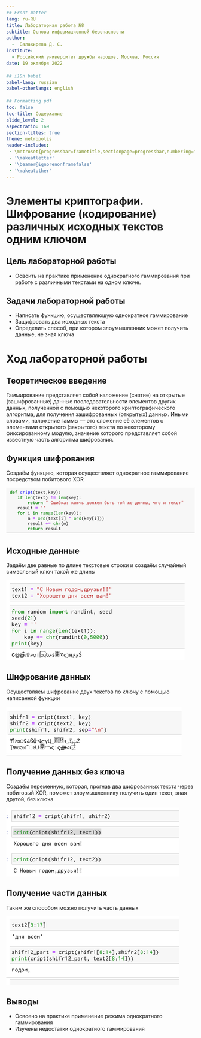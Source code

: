 ```yaml
---
## Front matter
lang: ru-RU
title: Лабораторная работа №8
subtitle: Основы информационной безопасности
author:
  -  Балакирева Д. С.
institute:
  - Российский университет дружбы народов, Москва, Россия
date: 19 октября 2022

## i18n babel
babel-lang: russian
babel-otherlangs: english

## Formatting pdf
toc: false
toc-title: Содержание
slide_level: 2
aspectratio: 169
section-titles: true
theme: metropolis
header-includes:
 - \metroset{progressbar=frametitle,sectionpage=progressbar,numbering=fraction}
 - '\makeatletter'
 - '\beamer@ignorenonframefalse'
 - '\makeatother'
---
```


# Элементы криптографии. Шифрование (кодирование) различных исходных текстов одним ключом

## Цель лабораторной работы

- Освоить на практике применение однократного гаммирования при работе с различными текстами на одном ключе.

## Задачи лабораторной работы

- Написать функцию, осуществляющую однократное гаммирование
- Защифровать два исходных текста
- Определить способ, при котором злоумышленник может получить данные, не зная ключа

# Ход лабораторной работы

## Теоретическое введение

Гаммирование представляет собой наложение (снятие) на открытые (зашифрованные) данные последовательности элементов других данных, полученной с помощью некоторого криптографического алгоритма, для получения зашифрованных (открытых) данных. Иными словами, наложение
гаммы — это сложение её элементов с элементами открытого (закрытого)
текста по некоторому фиксированному модулю, значение которого представляет собой известную часть алгоритма шифрования.

## Функция шифрования

Cоздаём функцию, которая осуществляет однократное гаммирование посредством побитового XOR

![Функция шифрования](image/1.jpg)

## Исходные данные

Задаём две равные по длине текстовые строки и создаём случайный символьный ключ такой же длины

![Исходные данные](image/2.jpg)

## Шифрование данных

Осуществляем шифрование двух текстов по ключу с помощью написанной функции

![Шифрование данных](image/3.jpg)

## Получение данных без ключа

Создаём переменную, которая, прогнав два шифрованных текста через побитовый XOR, поможет злоумышленнику
получить один текст, зная другой, без ключа 

![Получение данных без ключа](image/4.jpg)

## Получение части данных

Таким же способом можно получить часть данных 

![Получение части данных](image/5.jpg)

## Выводы

- Освоено на практике применение режима однократного гаммирования
- Изучены недостатки однократного гаммирования
